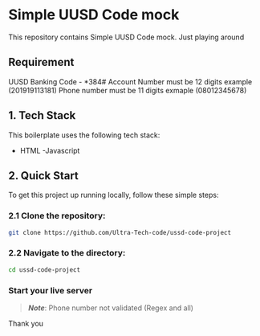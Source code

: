 # Simple UUSD Code mock
This repository contains Simple UUSD Code mock. Just playing around

## Requirement
UUSD Banking Code - *384#
Account Number must be 12 digits example (201919113181)
Phone number must be 11 digits  exmaple (08012345678)



## 1. Tech Stack
This boilerplate uses the following tech stack:
- HTML
-Javascript


## 2. Quick Start

To get this project up running locally, follow these simple steps:

### 2.1 Clone the repository:

```bash
git clone https://github.com/Ultra-Tech-code/ussd-code-project
```

### 2.2 Navigate to the directory:

```bash
cd ussd-code-project
```

### Start your live server

>**_Note_**: Phone number not validated (Regex and all)

Thank you